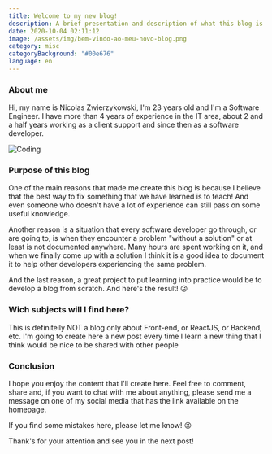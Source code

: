 ```yaml
---
title: Welcome to my new blog!
description: A brief presentation and description of what this blog is about!
date: 2020-10-04 02:11:12
image: /assets/img/bem-vindo-ao-meu-novo-blog.png
category: misc
categoryBackground: "#00e676"
language: en
---
```

### About me

Hi, my name is Nicolas Zwierzykowski, I'm 23 years old and I'm a Software Engineer. I have more than 4 years of experience in the IT area, about 2 and a half years working as a client support and since then as a software developer.  

![Coding](/assets/img/coding.png)

### Purpose of this blog

One of the main reasons that made me create this blog is because I believe that the best way to fix something that we have learned is to teach! And even someone who doesn't have a lot of experience can still pass on some useful knowledge.

Another reason is a situation that every software developer go through, or are going to, is when they encounter a problem "without a solution" or at least is not documented anywhere. Many hours are spent working on it, and when we finally come up with a solution I think it is a good idea to document it to help other developers experiencing the same problem.

And the last reason, a great project to put learning into practice would be to develop a blog from scratch. And here's the result! 😜

### Wich subjects will I find here?

This is definitelly NOT a blog only about Front-end, or ReactJS, or Backend, etc. I'm going to create here a new post every time I learn a new thing that I think would be nice to be shared with other people 

### Conclusion

I hope you enjoy the content that I'll create here. Feel free to comment, share and, if you want to chat with me about anything, please send me a message on one of my social media that has the link available on the homepage.

If you find some mistakes here, please let me know! 😉

Thank's for your attention and see you in the next post! 

